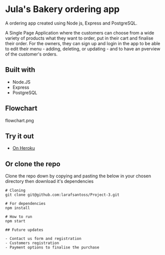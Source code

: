 # Jula's Bakery ordering app

A ordering app created using Node js, Express and PostgreSQL.

A Single Page Application where the customers can choose from a wide variety of products what they want to order, put in their cart and finalise their order. For the owners, they can sign up and login in the app to be able to edit their menu - adding, deleting, or updating - and to have an pverview of the customer's orders.

## Built with

- Node.JS
- Express
- PostgreSQL

## Flowchart

flowchart.png

## Try it out

- [On Heroku](http://whispering-scrubland-44693.herokuapp.com/)

## Or clone the repo

Clone the repo down by copying and pasting the below in your chosen directory then download it's dependencies

```
# Cloning
git clone git@github.com:larafsantoss/Project-3.git

# For dependencies
npm install

# How to run
npm start

## Future updates

- Contact us form and registration
- Customers registration
- Payment options to finalise the purchase


